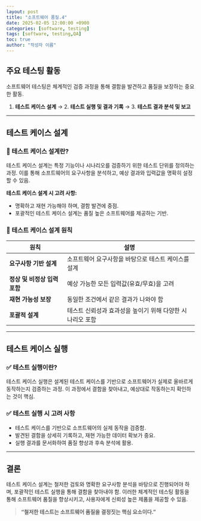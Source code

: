 ```yaml
---
layout: post
title: "소프트웨어 품질.4"
date: 2025-02-05 12:00:00 +0900
categories: [software, testing]
tags: [software, testing,QA]
toc: true
author: "작성자 이름"
---
```


## 주요 테스팅 활동
소프트웨어 테스팅은 체계적인 검증 과정을 통해 결함을 발견하고 품질을 보장하는 중요한 활동.

1. **테스트 케이스 설계** → 2. **테스트 실행 및 결과 기록** → 3. **테스트 결과 분석 및 보고**

---

## 테스트 케이스 설계
### 🔹 테스트 케이스 설계란?
테스트 케이스 설계는 특정 기능이나 시나리오를 검증하기 위한 테스트 단위를 정의하는 과정. 이를 통해 소프트웨어의 요구사항을 분석하고, 예상 결과와 입력값을 명확히 설정할 수 있음.

**테스트 케이스 설계 시 고려 사항:**
- 명확하고 재현 가능해야 하며, 결함 발견에 중점.
- 포괄적인 테스트 케이스 설계는 품질 높은 소프트웨어를 제공하는 기반.

### 🔹 테스트 케이스 설계 원칙  

| 원칙 | 설명 |  
|------|--------------------------------------------------|  
| **요구사항 기반 설계** | 소프트웨어 요구사항을 바탕으로 테스트 케이스를 설계 |  
| **정상 및 비정상 입력 포함** | 예상 가능한 모든 입력값(유효/무효)을 고려 |  
| **재현 가능성 보장** | 동일한 조건에서 같은 결과가 나와야 함 |  
| **포괄적 설계** | 테스트 신뢰성과 효과성을 높이기 위해 다양한 시나리오 포함 |  


---

## 테스트 케이스 실행
### ✅ 테스트 실행이란?
테스트 케이스 실행은 설계된 테스트 케이스를 기반으로 소프트웨어가 실제로 올바르게 동작하는지 검증하는 과정. 이 과정에서 결함을 찾아내고, 예상대로 작동하는지 확인하는 것이 핵심.

### ✅ 테스트 실행 시 고려 사항
- 테스트 케이스를 기반으로 소프트웨어의 실제 동작을 검증함.
- 발견된 결함을 상세히 기록하고, 재현 가능한 데이터 확보가 중요.
- 실행 결과를 문서화하여 품질 향상과 후속 분석에 활용.

---

## 결론
테스트 케이스 설계는 철저한 검토와 명확한 요구사항 분석을 바탕으로 진행되어야 하며, 포괄적인 테스트 실행을 통해 결함을 찾아내야 함. 이러한 체계적인 테스팅 활동을 통해 소프트웨어 품질을 향상시키고, 사용자에게 신뢰성 높은 제품을 제공할 수 있음.

> **“철저한 테스트는 소프트웨어 품질을 결정짓는 핵심 요소이다.”**

